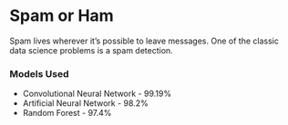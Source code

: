 # Spam or Ham

Spam lives wherever it’s possible to leave messages. One of the classic data science problems is a spam detection.

### Models Used
* Convolutional Neural Network - 99.19%
* Artificial Neural Network    - 98.2%
* Random Forest                - 97.4%
